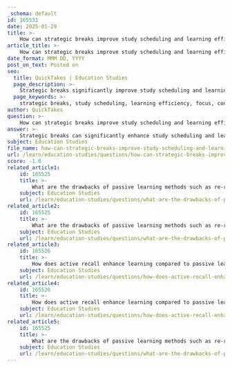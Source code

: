 ```yaml
---
_schema: default
id: 165531
date: 2025-01-29
title: >-
    How can strategic breaks improve study scheduling and learning efficiency?
article_title: >-
    How can strategic breaks improve study scheduling and learning efficiency?
date_format: MMM DD, YYYY
post_on_text: Posted on
seo:
  title: QuickTakes | Education Studies
  page_description: >-
    Strategic breaks significantly improve study scheduling and learning efficiency by enhancing focus, boosting retention, reducing stress, and providing motivation, resulting in a more effective learning process.
  page_keywords: >-
    strategic breaks, study scheduling, learning efficiency, focus, concentration, information retention, stress reduction, motivation, time management, critical thinking, Pomodoro Technique, academic performance, mental fatigue
author: QuickTakes
question: >-
    How can strategic breaks improve study scheduling and learning efficiency?
answer: >-
    Strategic breaks can significantly enhance study scheduling and learning efficiency through several mechanisms:\n\n1. **Improved Focus and Concentration**: Regular breaks help to prevent mental fatigue. When students study for extended periods without breaks, their attention and focus tend to wane. By incorporating short breaks, such as those suggested by the Pomodoro Technique (25 minutes of study followed by a 5-minute break), students can maintain higher levels of concentration and productivity throughout their study sessions.\n\n2. **Enhanced Information Retention**: Breaks allow the brain to process and consolidate information. Research indicates that taking breaks can improve memory retention and understanding of the material. This aligns with the spacing effect, which suggests that longer intervals between learning sessions can enhance retention and comprehension.\n\n3. **Stress Reduction**: Studying for long periods without breaks can lead to increased stress and anxiety, which can negatively impact learning. Strategic breaks provide an opportunity for relaxation and mental rejuvenation, helping to alleviate stress and improve overall well-being. This, in turn, can lead to better academic performance.\n\n4. **Increased Motivation**: Knowing that a break is coming can help students stay motivated during study sessions. The anticipation of a break can serve as a reward for completing a study task, making the overall study experience more enjoyable and less daunting.\n\n5. **Better Time Management**: Incorporating breaks into study schedules encourages students to plan their time more effectively. By setting specific study intervals followed by breaks, students can create a structured approach to their learning, which can lead to more efficient use of study time.\n\n6. **Facilitated Critical Thinking**: Breaks can provide mental space for reflection and critical thinking. When students step away from their study materials, they may find that they can approach problems with a fresh perspective upon returning, leading to deeper understanding and insight.\n\nIn summary, strategic breaks are essential for optimizing study schedules and enhancing learning efficiency. By allowing for improved focus, better retention, stress reduction, increased motivation, effective time management, and facilitated critical thinking, breaks play a crucial role in the overall learning process.
subject: Education Studies
file_name: how-can-strategic-breaks-improve-study-scheduling-and-learning-efficiency.md
url: /learn/education-studies/questions/how-can-strategic-breaks-improve-study-scheduling-and-learning-efficiency
score: -1.0
related_article1:
    id: 165525
    title: >-
        What are the drawbacks of passive learning methods such as re-reading notes and highlighting textbooks?
    subject: Education Studies
    url: /learn/education-studies/questions/what-are-the-drawbacks-of-passive-learning-methods-such-as-rereading-notes-and-highlighting-textbooks
related_article2:
    id: 165525
    title: >-
        What are the drawbacks of passive learning methods such as re-reading notes and highlighting textbooks?
    subject: Education Studies
    url: /learn/education-studies/questions/what-are-the-drawbacks-of-passive-learning-methods-such-as-rereading-notes-and-highlighting-textbooks
related_article3:
    id: 165526
    title: >-
        How does active recall enhance learning compared to passive learning techniques?
    subject: Education Studies
    url: /learn/education-studies/questions/how-does-active-recall-enhance-learning-compared-to-passive-learning-techniques
related_article4:
    id: 165526
    title: >-
        How does active recall enhance learning compared to passive learning techniques?
    subject: Education Studies
    url: /learn/education-studies/questions/how-does-active-recall-enhance-learning-compared-to-passive-learning-techniques
related_article5:
    id: 165525
    title: >-
        What are the drawbacks of passive learning methods such as re-reading notes and highlighting textbooks?
    subject: Education Studies
    url: /learn/education-studies/questions/what-are-the-drawbacks-of-passive-learning-methods-such-as-rereading-notes-and-highlighting-textbooks
---
```


&nbsp;